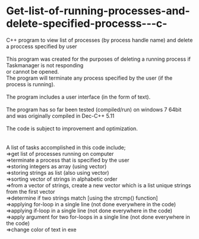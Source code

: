 # Get-list-of-running-processes-and-delete-specified-processs---c-
C++ program to view list of processes (by process handle name) and delete a proccess specified by user <br />
<br />
This program was created for the purposes of deleting a running process if Taskmanager is not responding <br />
or cannot be opened. <br />
The program will terminate any process specified by the user (if the process is running). <br />
<br />
The program includes a user interface (in the form of text). <br />
<br />
The program has so far been tested (compiled/run) on windows 7 64bit <br />
and was originally compiled in Dec-C++ 5.11 <br />
<br />
The code is subject to improvement and optimization. <br />
<br />
<br />
A list of tasks accomplished in this code include;<br />
=>get list of processes running on computer <br />
=>terminate a process that is specified by the user <br />
=>storing integers as array (using vector) <br />
=>storing strings as list (also using vector) <br />
=>sorting vector of strings in alphabetic order <br />
=>from a vector of strings, create a new vector which is a list unique strings from the first vector <br />
=>determine if two strings match [using the strcmp() function] <br />
=>applying for-loop in a single line (not done everywhere in the code)<br />
=>applying if-loop in a single line (not done everywhere in the code) <br />
=>apply argument for two for-loops in a single line (not done everywhere in the code)<br />
=>change color of text in exe <br />
